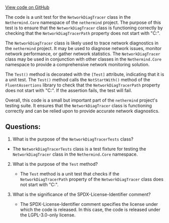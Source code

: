 [View code on GitHub](https://github.com/nethermindeth/nethermind/Nethermind.Core.Test/NetworkDiagTracerTests.cs)

The code is a unit test for the `NetworkDiagTracer` class in the `Nethermind.Core` namespace of the `nethermind` project. The purpose of this test is to ensure that the `NetworkDiagTracer` class is functioning correctly by checking that the `NetworkDiagTracerPath` property does not start with "C:". 

The `NetworkDiagTracer` class is likely used to trace network diagnostics in the `nethermind` project. It may be used to diagnose network issues, monitor network performance, or gather network statistics. The `NetworkDiagTracer` class may be used in conjunction with other classes in the `Nethermind.Core` namespace to provide a comprehensive network monitoring solution.

The `Test()` method is decorated with the `[Test]` attribute, indicating that it is a unit test. The `Test()` method calls the `NotStartWith()` method of the `FluentAssertions` library to check that the `NetworkDiagTracerPath` property does not start with "C:". If the assertion fails, the test will fail.

Overall, this code is a small but important part of the `nethermind` project's testing suite. It ensures that the `NetworkDiagTracer` class is functioning correctly and can be relied upon to provide accurate network diagnostics.
## Questions: 
 1. What is the purpose of the `NetworkDiagTracerTests` class?
   - The `NetworkDiagTracerTests` class is a test fixture for testing the `NetworkDiagTracer` class in the `Nethermind.Core` namespace.

2. What is the purpose of the `Test` method?
   - The `Test` method is a unit test that checks if the `NetworkDiagTracerPath` property of the `NetworkDiagTracer` class does not start with "C:".

3. What is the significance of the SPDX-License-Identifier comment?
   - The SPDX-License-Identifier comment specifies the license under which the code is released. In this case, the code is released under the LGPL-3.0-only license.